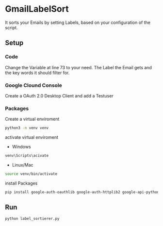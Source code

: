 # GmailLabelSort
It sorts your Emails by setting Labels, based on your configuration 
of the script.
## Setup
### Code
Change the Variable at line 73 to your need. The Label the Email gets and
the key words it should filter for.
### Google Clound Console
Create a OAuth 2.0 Desktop Client and add a Testuser
### Packages
Create a virtual enviroment
```bash
python3 -m venv venv
```
activate virtual enviroment
- Windows
```bash
venv\Scripts\acivate
```
- Linux/Mac
```bash
source venv/bin/activate
```
install Packages
```bash
pip install google-auth-oauthlib google-auth-httplib2 google-api-python-client
```
## Run
```bash
python label_sortierer.py
```
